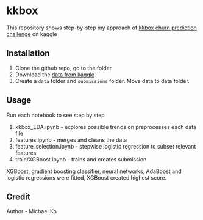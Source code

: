 # kkbox
This repository shows step-by-step my approach of [kkbox churn prediction challenge](https://www.kaggle.com/c/kkbox-churn-prediction-challenge) on kaggle

## Installation

1. Clone the github repo, go to the folder
2. Download the [data from kaggle](https://www.kaggle.com/c/kkbox-churn-prediction-challenge/data) 
3. Create a `data` folder and `submissions` folder. Move data to data folder.

## Usage
Run each notebook to see step by step

1. kkbox_EDA.ipynb - explores possible trends on preprocesses each data file
2. features.ipynb - merges and cleans the data
3. feature_selection.ipynb - stepwise logistic regression to subset relevant features
4. train/XGBoost.ipynb - trains and creates submission

XGBoost, gradient boosting classifier, neural networks, AdaBoost and logistic regressions were fitted, XGBoost created highest score.

## Credit

Author - Michael Ko
